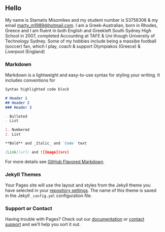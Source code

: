 ## Hello

My name is Stamatis Misomikes and my student number is S3756306 & my email marty_m1989@hotmail.com. I am a Greek-Australian, born in Rhodes, Greece and I am fluent in both English and Greekleft South Sydney High School in 2007, completed Accounting at TAFE & Uni though University of Technology Sydney. Some of my hobbies include being a massibe football (soccer) fan, which I play, coach & support Olympiakos (Greece) & Liverpool (England)

### Markdown

Markdown is a lightweight and easy-to-use syntax for styling your writing. It includes conventions for

```markdown
Syntax highlighted code block

# Header 1
## Header 2
### Header 3

- Bulleted
- List

1. Numbered
2. List

**Bold** and _Italic_ and `Code` text

[Link](url) and ![Image](src)
```

For more details see [GitHub Flavored Markdown](https://guides.github.com/features/mastering-markdown/).

### Jekyll Themes

Your Pages site will use the layout and styles from the Jekyll theme you have selected in your [repository settings](https://github.com/iMiso89/Personal-Information-/settings). The name of this theme is saved in the Jekyll `_config.yml` configuration file.

### Support or Contact

Having trouble with Pages? Check out our [documentation](https://help.github.com/categories/github-pages-basics/) or [contact support](https://github.com/contact) and we’ll help you sort it out.
